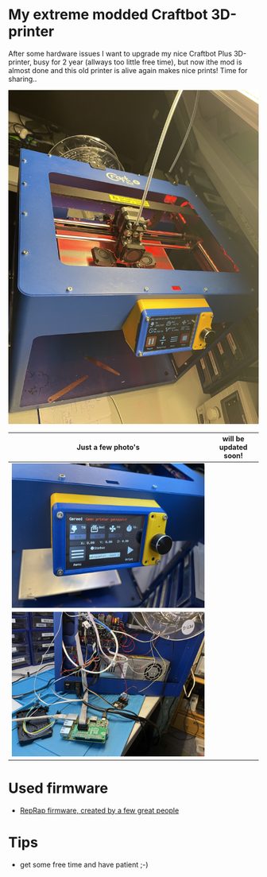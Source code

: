 # My extreme modded Craftbot 3D-printer
After some hardware issues I want to upgrade my nice Craftbot Plus 3D-printer, busy for 2 year (allways too little free time), but now ithe mod is almost done and this old printer is alive again makes nice prints!  Time for sharing..

![image](img/modded-craftbot.jpg?raw=true "Modded Craftbot")

| Just a few photo's | will be updated soon! |
|------------|-------------|
| ![Alt text](img/modded-craftbot-BBT-tft35.jpg?raw=true "BTT TFT3.5 v3.0") |
| ![Alt text](img/modded-craftbot-backside.jpg?raw=true "Backside") | 


# Used firmware

* [RepRap firmware, created by a few great people](https://github.com/gloomyandy/RepRapFirmware) 

# Tips
- get some free time and have patient ;-)


